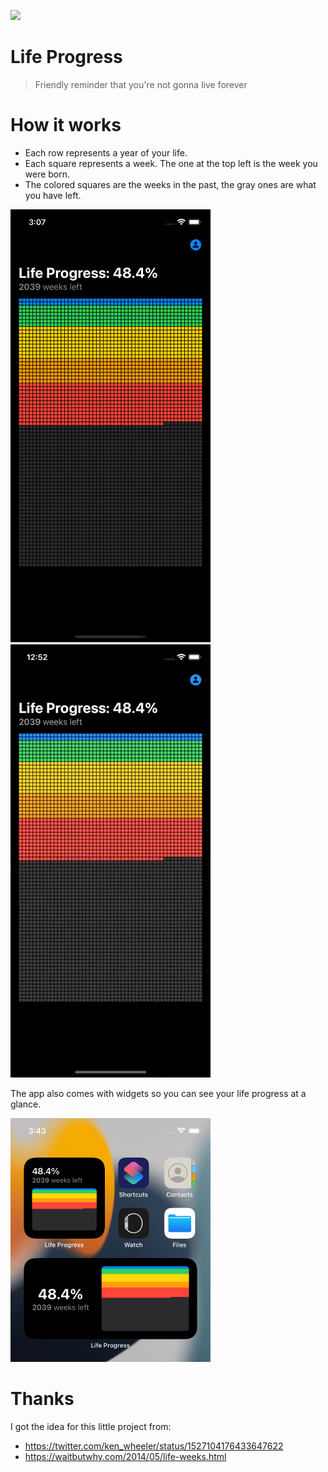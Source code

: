 ![](AppIcon.png)
# Life Progress
> Friendly reminder that you're not gonna live forever

# How it works
- Each row represents a year of your life.
- Each square represents a week. The one at the top left is the week you were born.
- The colored squares are the weeks in the past, the gray ones are what you have left.

![](Misc/Home.png) ![](Misc/Demo.gif)

The app also comes with widgets so you can see your life progress at a glance.

![](Misc/Widget.png)

# Thanks
I got the idea for this little project from:
- https://twitter.com/ken_wheeler/status/1527104176433647622
- https://waitbutwhy.com/2014/05/life-weeks.html